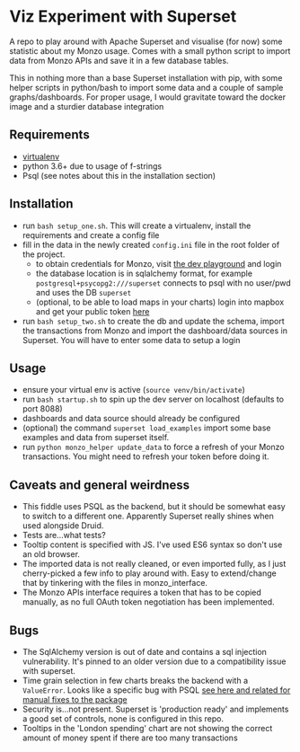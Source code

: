 # Viz Experiment with Superset

A repo to play around with Apache Superset and visualise (for now) some statistic about my Monzo usage.
Comes with a small python script to import data from Monzo APIs and save it in a few database tables.

This in nothing more than a base Superset installation with pip, with some helper scripts in python/bash to import some data and a couple of sample graphs/dashboards. For proper usage, I would gravitate toward the docker image and a sturdier database integration

## Requirements

- [virtualenv](https://virtualenv.pypa.io/en/latest/installation/)
- python 3.6+ due to usage of f-strings
- Psql (see notes about this in the installation section)

## Installation

- run `bash setup_one.sh`. This will create a virtualenv, install the requirements and create a config file
- fill in the data in the newly created `config.ini` file in the root folder of the project.
  - to obtain credentials for Monzo, visit [the dev playground](developers.monzo.com/api/playground) and login
  - the database location is in sqlalchemy format, for example `postgresql+psycopg2:///superset` connects to psql with no user/pwd and uses the DB `superset`
  - (optional, to be able to load maps in your charts) login into mapbox and get your public token [here](https://account.mapbox.com/access-tokens/)
- run `bash setup_two.sh` to create the db and update the schema, import the transactions from Monzo and import the dashboard/data sources in Superset. You will have to enter some data to setup a login

## Usage

- ensure your virtual env is active (`source venv/bin/activate`)
- run `bash startup.sh` to spin up the dev server on localhost (defaults to port 8088)
- dashboards and data source should already be configured
- (optional) the command `superset load_examples` import some base examples and data from superset itself.
- run `python monzo_helper update_data` to force a refresh of your Monzo transactions. You might need to refresh your token before doing it.

## Caveats and general weirdness

- This fiddle uses PSQL as the backend, but it should be somewhat easy to switch to a different one. Apparently Superset really shines when used alongside Druid.
- Tests are...what tests?
- Tooltip content is specified with JS. I've used ES6 syntax so don't use an old browser.
- The imported data is not really cleaned, or even imported fully, as I just cherry-picked a few info to play around with. Easy to extend/change that by tinkering with the files in monzo_interface.
- The Monzo APIs interface requires a token that has to be copied manually, as no full OAuth token negotiation has been implemented.

## Bugs

- The SqlAlchemy version is out of date and contains a sql injection vulnerability. It's pinned to an older version due to a compatibility issue with superset.
- Time grain selection in few charts breaks the backend with a `ValueError`. Looks like a specific bug with PSQL [see here and related for manual fixes to the package](https://github.com/apache/incubator-superset/issues/5015)
- Security is...not present. Superset is 'production ready' and implements a good set of controls, none is configured in this repo.
- Tooltips in the 'London spending' chart are not showing the correct amount of money spent if there are too many transactions
